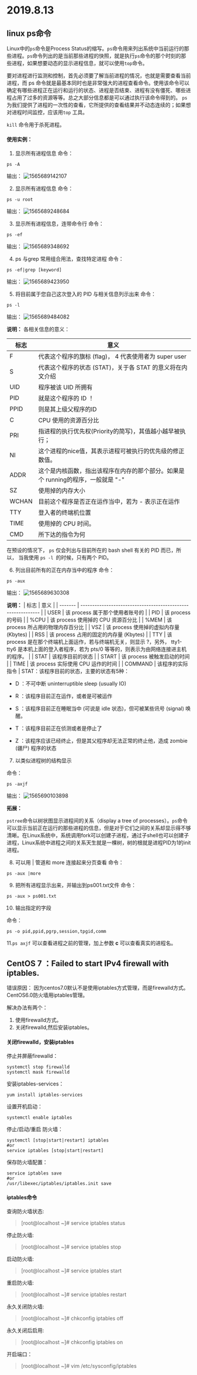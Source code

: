 # 2019.8.13

## linux ps命令

Linux中的`ps`命令是Process Status的缩写。`ps`命令用来列出系统中当前运行的那些进程。`ps`命令列出的是当前那些进程的快照，就是执行`ps`命令的那个时刻的那些进程，如果想要动态的显示进程信息，就可以使用`top`命令。

要对进程进行监测和控制，首先必须要了解当前进程的情况，也就是需要查看当前进程，而 ps 命令就是最基本同时也是非常强大的进程查看命令。使用该命令可以确定有哪些进程正在运行和运行的状态、进程是否结束、进程有没有僵死、哪些进程占用了过多的资源等等。总之大部分信息都是可以通过执行该命令得到的。
`ps` 为我们提供了进程的一次性的查看，它所提供的查看结果并不动态连续的；如果想对进程时间监控，应该用`top` 工具。

`kill` 命令用于杀死进程。

#### 使用实例：
1. 显示所有进程信息	
命令：
```
ps -A
```
输出：
![1565689142107](E:\git_repo\Hao_Learn\2019\8\img\1565689142107.png)



2. 显示所有进程信息	
命令：
```
ps -u root
```
输出：
![1565689248684](E:\git_repo\Hao_Learn\2019\8\img\1565689248684.png)



3. 显示所有进程信息，连带命令行 
命令：
```
ps -ef
```
输出：
![1565689348692](E:\git_repo\Hao_Learn\2019\8\img\1565689348692.png)



4. ps 与grep 常用组合用法，查找特定进程
命令：
```
ps -ef|grep [keyword]
```
输出：
![1565689423950](E:\git_repo\Hao_Learn\2019\8\img\1565689423950.png)



5. 将目前属于您自己这次登入的 PID 与相关信息列示出来
命令：
```
ps -l
```
输出：
![1565689484082](E:\git_repo\Hao_Learn\2019\8\img\1565689484082.png)

**说明：**
各相关信息的意义：

| 标志  | 意义                                                         |
| ----- | ------------------------------------------------------------ |
| F     | 代表这个程序的旗标 (flag)， 4 代表使用者为 super user        |
| S     | 代表这个程序的状态 (STAT)，关于各 STAT 的意义将在内文介绍    |
| UID   | 程序被该 UID 所拥有                                          |
| PID   | 就是这个程序的 ID ！                                         |
| PPID  | 则是其上级父程序的ID                                         |
| C     | CPU 使用的资源百分比                                         |
| PRI   | 指进程的执行优先权(Priority的简写)，其值越小越早被执行；     |
| NI    | 这个进程的nice值，其表示进程可被执行的优先级的修正数值。     |
| ADDR  | 这个是内核函数，指出该程序在内存的那个部分。如果是个 running的程序，一般就是 "-" |
| SZ    | 使用掉的内存大小                                             |
| WCHAN | 目前这个程序是否正在运作当中，若为 - 表示正在运作            |
| TTY   | 登入者的终端机位置                                           |
| TIME  | 使用掉的 CPU 时间。                                          |
| CMD   | 所下达的指令为何                                             |
在预设的情况下， `ps` 仅会列出与目前所在的 bash shell 有关的 PID 而已，所以， 当我使用 `ps -l `的时候，只有两个 PID。



6. 列出目前所有的正在内存当中的程序
命令：
```
ps -aux
```
输出：
![1565689630308](E:\git_repo\Hao_Learn\2019\8\img\1565689630308.png)

**说明：**
| 标志    | 意义                                                         |
| ------- | ------------------------------------------------------------ |
| USER    | 该 process 属于那个使用者账号的                              |
| PID     | 该 process 的号码                                            |
| %CPU    | 该 process 使用掉的 CPU 资源百分比                           |
| %MEM    | 该 process 所占用的物理内存百分比                            |
| VSZ     | 该 process 使用掉的虚拟内存量 (Kbytes)                       |
| RSS     | 该 process 占用的固定的内存量 (Kbytes)                       |
| TTY     | 该 process 是在那个终端机上面运作，若与终端机无关，则显示 ?，另外， tty1-tty6 是本机上面的登入者程序，若为 pts/0 等等的，则表示为由网络连接进主机的程序。 |
| STAT    | 该程序目前的状态                                             |
| START   | 该 process 被触发启动的时间                                  |
| TIME    | 该 process 实际使用 CPU 运作的时间                           |
| COMMAND | 该程序的实际指令                                             |
STAT：该程序目前的状态，主要的状态有5种：
- D ：不可中断 uninterruptible sleep (usually IO)

- R ：该程序目前正在运作，或者是可被运作

- S ：该程序目前正在睡眠当中 (可说是 idle 状态)，但可被某些讯号 (signal) 唤醒。

- T ：该程序目前正在侦测或者是停止了

- Z ：该程序应该已经终止，但是其父程序却无法正常的终止他，造成 zombie (疆尸) 程序的状态



7. 以类似进程树的结构显示

命令：

```
ps -axjf
```
输出：
![1565690103898](E:\git_repo\Hao_Learn\2019\8\img\1565690103898.png)

**拓展：**

`pstree`命令以树状图显示进程间的关系（display a tree of processes）。`ps`命令可以显示当前正在运行的那些进程的信息，但是对于它们之间的关系却显示得不够清晰。在Linux系统中，系统调用fork可以创建子进程，通过子shell也可以创建子进程，Linux系统中进程之间的关系天生就是一棵树，树的根就是进程PID为1的init进程。




8. 可以用 | 管道和 more 连接起来分页查看
命令：
```
ps -aux |more
```



9. 把所有进程显示出来，并输出到ps001.txt文件
   命令：

```
ps -aux > ps001.txt
```



10. 输出指定的字段

命令：

```
ps -o pid,ppid,pgrp,session,tpgid,comm
```



11.`ps axjf` 可以查看进程之前的管理，加上参数 **c** 可以查看真实的进程名。

## CentOS 7 ：Failed to start IPv4 firewall with iptables.

错误原因：
因为centos7.0默认不是使用iptables方式管理，而是firewalld方式。CentOS6.0防火墙用iptables管理。

解决办法有两个：
1. 使用firewalld方式。
2. 关闭firewalld,然后安装iptables。

#### 关闭firewalld，安装iptables

停止并屏蔽firewalld：
```
systemctl stop firewalld
systemctl mask firewalld
```

安装iptables-services：
```
yum install iptables-services
```

设置开机启动：
```
systemctl enable iptables
```

停止/启动/重启 防火墙：
```
systemctl [stop|start|restart] iptables
#or
service iptables [stop|start|restart]
```
保存防火墙配置：
```
service iptables save
#or
/usr/libexec/iptables/iptables.init save
```


#### iptables命令

查询防火墙状态:

>[root@localhost ~]# service  iptables status

停止防火墙:
>[root@localhost ~]# service  iptables stop 

启动防火墙:
>[root@localhost ~]# service  iptables start 

重启防火墙:
>[root@localhost ~]# service  iptables restart 

永久关闭防火墙:
>[root@localhost ~]# chkconfig  iptables off 

永久关闭后启用:
>[root@localhost ~]# chkconfig  iptables on

开启端口：
>[root@localhost ~]# vim /etc/sysconfig/iptables


